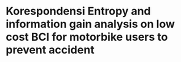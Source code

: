 # Korespondensi Entropy and information gain analysis on low cost BCI for motorbike users to prevent accident

